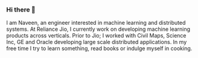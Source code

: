 ### Hi there 👋

I am Naveen, an engineer interested in machine learning and distributed systems. At Reliance Jio, I currently work on developing machine learning products across verticals. Prior to Jio; I worked with Civil Maps, Science Inc, GE and Oracle developing large scale distributed applications. In my free time I try to learn something, read books or indulge myself in cooking.

<!--
**nav13n/nav13n** is a ✨ _special_ ✨ repository because its `README.md` (this file) appears on your GitHub profile.

Here are some ideas to get you started:

- 🔭 I’m currently working on ...
- 🌱 I’m currently learning ...
- 👯 I’m looking to collaborate on ...
- 🤔 I’m looking for help with ...
- 💬 Ask me about ...
- 📫 How to reach me: ...
- 😄 Pronouns: ...
- ⚡ Fun fact: ...
-->
